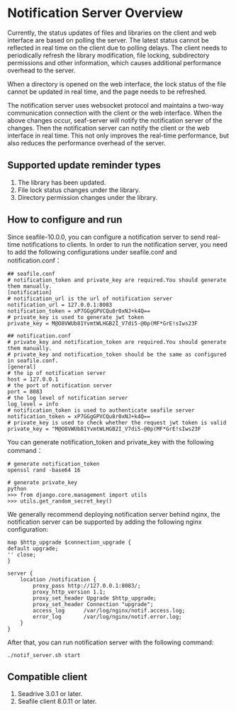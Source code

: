 # Notification Server Overview

Currently, the status updates of files and libraries on the client and web interface are based on polling the server. The latest status cannot be reflected in real time on the client due to polling delays. The client needs to periodically refresh the library modification, file locking, subdirectory permissions and other information, which causes additional performance overhead to the server.

When a directory is opened on the web interface, the lock status of the file cannot be updated in real time, and the page needs to be refreshed.

The notification server uses websocket protocol and maintains a two-way communication connection with the client or the web interface. When the above changes occur, seaf-server will notify the notification server of the changes. Then the notification server can notify the client or the web interface in real time. This not only improves the real-time performance, but also reduces the performance overhead of the server.

## Supported update reminder types

1. The library has been updated.
2. File lock status changes under the library.
3. Directory permission changes under the library.

## How to configure and run

Since seafile-10.0.0, you can configure a notification server to send real-time notifications to clients. In order to run the notification server, you need to add the following configurations under seafile.conf and notification.conf：

```
## seafile.conf
# notification_token and private_key are required.You should generate them manually.
[notification]
# notification_url is the url of notification server
notification_url = 127.0.0.1:8083
notification_token = xP7GGgGPVCQu8r0xNJ+k4Q==
# private_key is used to generate jwt token
private_key = M@O8VWUb81YvmtWLHGB2I_V7di5-@0p(MF*GrE!sIws23F

## notification.conf
# private_key and notification_token are required.You should generate them manually.
# private_key and notification_token should be the same as configured in seafile.conf.
[general]
# the ip of notification server
host = 127.0.0.1
# the port of notification server
port = 8083
# the log level of notification server
log_level = info
# notification_token is used to authenticate seafile server
notification_token = xP7GGgGPVCQu8r0xNJ+k4Q==
# private_key is used to check whether the request jwt token is valid
private_key = "M@O8VWUb81YvmtWLHGB2I_V7di5-@0p(MF*GrE!sIws23F

```

You can generate notification_token and private_key with the following command：

```
# generate notification_token
openssl rand -base64 16

# generate private_key
python
>>> from django.core.management import utils
>>> utils.get_random_secret_key()

```

We generally recommend deploying notification server behind nginx, the notification server can be supported by adding the following nginx configuration:

```
map $http_upgrade $connection_upgrade {
default upgrade;
'' close;
}

server {
    location /notification {
        proxy_pass http://127.0.0.1:8083/;
        proxy_http_version 1.1;
        proxy_set_header Upgrade $http_upgrade;
        proxy_set_header Connection "upgrade";
        access_log      /var/log/nginx/notif.access.log;
        error_log       /var/log/nginx/notif.error.log;
    }
}

```

After that, you can run notification server with the following command:

```
./notif_server.sh start

```

## Compatible client

1. Seadrive 3.0.1 or later.
2. Seafile client 8.0.11 or later.


